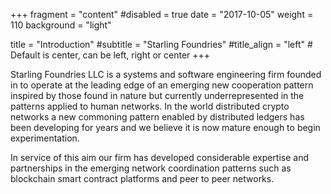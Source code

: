 +++
fragment = "content"
#disabled = true
date = "2017-10-05"
weight = 110
background = "light"

title = "Introduction"
#subtitle = "Starling Foundries"
#title_align = "left" # Default is center, can be left, right or center
+++

Starling Foundries LLC is a systems and software engineering firm founded in to operate at the leading edge of an emerging new cooperation pattern inspired by those found in nature but currently underrepresented in the patterns applied to human networks. In the world distributed crypto networks a new commoning pattern enabled by distributed ledgers has been developing for years and we believe it is now mature enough to begin experimentation.

In service of this aim our firm has developed considerable expertise and partnerships in the emerging network coordination patterns such as blockchain smart contract platforms and peer to peer networks.
